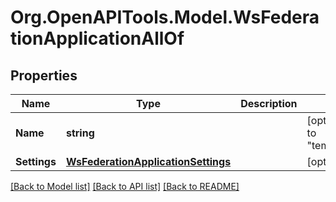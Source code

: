 # Org.OpenAPITools.Model.WsFederationApplicationAllOf

## Properties

Name | Type | Description | Notes
------------ | ------------- | ------------- | -------------
**Name** | **string** |  | [optional] [default to "template_wsfed"]
**Settings** | [**WsFederationApplicationSettings**](WsFederationApplicationSettings.md) |  | [optional] 

[[Back to Model list]](../README.md#documentation-for-models) [[Back to API list]](../README.md#documentation-for-api-endpoints) [[Back to README]](../README.md)

